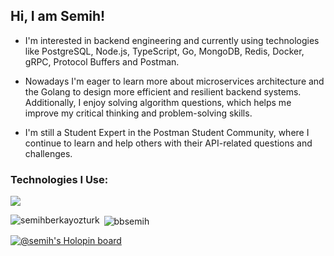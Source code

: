 <h2 align="left">Hi, I am Semih!</h2>

* I'm interested in backend engineering and currently using technologies like PostgreSQL, Node.js, TypeScript, Go, MongoDB, Redis, Docker, gRPC, Protocol Buffers and Postman.

* Nowadays I'm eager to learn more about microservices architecture and the Golang to design more efficient and resilient backend systems. Additionally, I enjoy solving algorithm questions, which helps me improve my critical thinking and problem-solving skills.

* I'm still a Student Expert in the Postman Student Community, where I continue to learn and help others with their API-related questions and challenges.

<h3 align="left">Technologies I Use:</h3>

[![](https://skillicons.dev/icons?i=javascript,typescript,golang,python,docker,nodejs,mongodb,postgres,aws,react,redis,heroku,graphql,postman&perline=7)](https://skillicons.dev)


<p><img align="left" src="https://github-readme-stats.vercel.app/api/top-langs?username=bbsemih&show_icons=true&theme=dark&locale=en&layout=compact" alt="semihberkayozturk" /></p>

<p>&nbsp;<img align="center" src="https://github-readme-stats.vercel.app/api?username=bbsemih&show_icons=true&theme=dark&locale=en" alt="bbsemih" /></p>

[![@semih's Holopin board](https://holopin.me/semih)](https://holopin.io/@semih)
